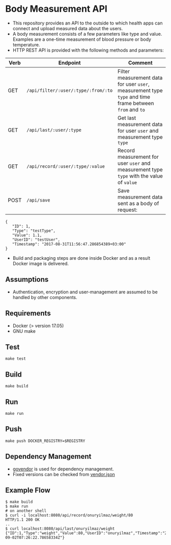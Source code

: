 # Body Measurement API

* This repository provides an API to the outside to which health apps can connect and upload measured data about the users. 
* A body measurement consists of a few parameters like type and value. Examples are a one-time measurement of blood pressure or body temperature.
* HTTP REST API is provided with the following methods and parameters:

| Verb 	| Endpoint                               	| Comment                                                                                                    	|
|------	|----------------------------------------	|------------------------------------------------------------------------------------------------------------	|
| GET  	| `/api/filter/:user/:type/:from/:to` 	| Filter measurement data for user `user`, measurement type `type` and time frame between `from` and `to` 	|
| GET  	| `/api/last/:user/:type`             	| Get last measurement data for user `user` and measurement type `type`                                   	|
| GET  	| `/api/record/:user/:type/:value`    	| Record measurement for user `user` and measurement type `type` with the value of  `value`               	|
| POST 	| `/api/save`                            	| Save measurement data sent as a body of request:                                                           	|

```
{  
   "ID": 1,
   "Type": "testType",
   "Value": 1.1,
   "UserID": "testUser",
   "Timestamp": "2017-08-31T11:56:47.286854389+03:00"
}
```

* Build and packaging steps are done inside Docker and as a result Docker image is delivered.

## Assumptions
* Authentication, encryption and user-management are assumed to be handled by other components.

## Requirements
* Docker (> version 17.05)
* GNU make

## Test
```
make test
```

## Build
```
make build
```
## Run
```
make run
```

## Push
```
make push DOCKER_REGISTRY=$REGISTRY
```

## Dependency Management
* [govendor](https://github.com/kardianos/govendor) is used for dependency management.
* Fixed versions can be checked from [vendor.json](vendor/vendor.json)

## Example Flow
```
$ make build
$ make run
# on another shell
$ curl -i localhost:8080/api/record/onuryilmaz/weight/80
HTTP/1.1 200 OK
..
$ curl localhost:8080/api/last/onuryilmaz/weight
{"ID":1,"Type":"weight","Value":80,"UserID":"onuryilmaz","Timestamp":"2017-09-02T07:26:22.78658334Z"}

```